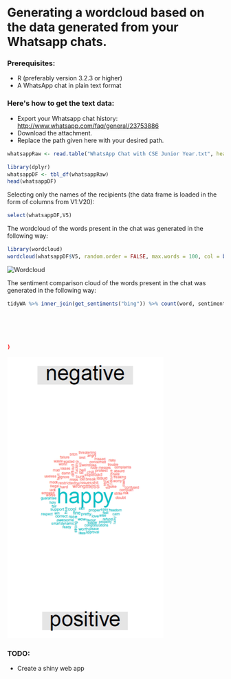 # Generating a wordcloud based on the data generated from your Whatsapp chats.

### Prerequisites:
- R (preferably version 3.2.3 or higher)
- A WhatsApp chat in plain text format

### Here's how to get the text data:

- Export your Whatsapp chat history: http://www.whatsapp.com/faq/general/23753886
- Download the attachment. 
- Replace the path given here with your desired path.

``` R
whatsappRaw <- read.table("WhatsApp Chat with CSE Junior Year.txt", header=FALSE,fill = TRUE)
```


``` R
library(dplyr)
whatsappDF <- tbl_df(whatsappRaw)
head(whatsappDF) 
```

Selecting only the names of the recipients (the data frame is loaded in the form of columns from V1:V20):
``` R
select(whatsappDF,V5)
```

The wordcloud of the words present in the chat was generated in the following way:
``` R
library(wordcloud)
wordcloud(whatsappDF$V5, random.order = FALSE, max.words = 100, col = brewer.pal(7,"Accent"))
```
![Wordcloud](https://github.com/starship9/whatsappR/blob/master/whatsappR/senderCloud.png)

The sentiment comparison cloud of the words present in the chat was generated in the following way:
``` R
tidyWA %>% inner_join(get_sentiments("bing")) %>% count(word, sentiment, sort = TRUE) %>% acast(word ~
                                                                                                    sentiment, value.var = "n", fill = 0) %>% comparison.cloud(
                                                                                                      colors = c("#F8766D", "#00BFC4"),
                                                                                                      max.words = 100,
                                                                                                      scale = c(3, 0.5)
                                                                                                    )
)
```

![Sentiment Cloud](https://github.com/starship9/whatsappR/blob/master/whatsappR/comparisonCloud.PNG)

### TODO:

- Create a shiny web app
